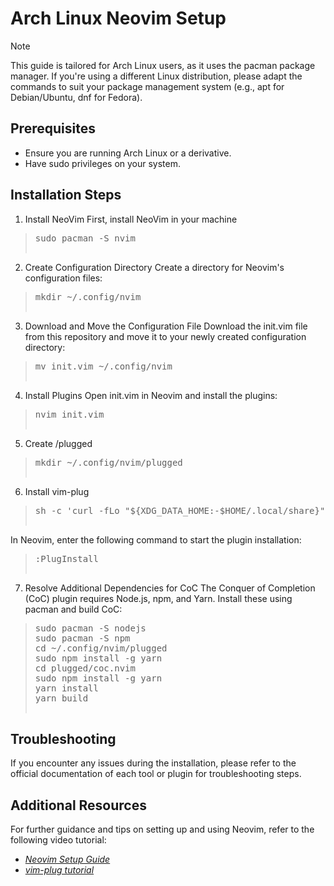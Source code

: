 # Arch Linux Neovim Setup
> [!NOTE]
> This guide is tailored for Arch Linux users, as it uses the pacman package manager. If you're using a different Linux distribution, please adapt the commands to suit your package management system (e.g., apt for Debian/Ubuntu, dnf for Fedora).

## Prerequisites
- Ensure you are running Arch Linux or a derivative.
- Have sudo privileges on your system.

## Installation Steps
1. Install NeoVim
First, install NeoVim in your machine
> <pre>sudo pacman -S nvim

2. Create Configuration Directory
Create a directory for Neovim's configuration files:
> <pre>mkdir ~/.config/nvim

3. Download and Move the Configuration File
Download the init.vim file from this repository and move it to your newly created configuration directory:
> <pre>mv init.vim ~/.config/nvim

4. Install Plugins
Open init.vim in Neovim and install the plugins:
> <pre>nvim init.vim

5. Create /plugged
> <pre>mkdir ~/.config/nvim/plugged

6. Install vim-plug 
> <pre>sh -c 'curl -fLo "${XDG_DATA_HOME:-$HOME/.local/share}"/nvim/site/autoload/plug.vim --create-dirs \ https://raw.githubusercontent.com/junegunn/vim-plug/master/plug.vim'
       
In Neovim, enter the following command to start the plugin installation:
> <pre>:PlugInstall

7. Resolve Additional Dependencies for CoC
The Conquer of Completion (CoC) plugin requires Node.js, npm, and Yarn. Install these using pacman and build CoC:
> <pre>sudo pacman -S nodejs
> sudo pacman -S npm
> cd ~/.config/nvim/plugged
> sudo npm install -g yarn 
> cd plugged/coc.nvim
> sudo npm install -g yarn
> yarn install
> yarn build

## Troubleshooting
If you encounter any issues during the installation, please refer to the official documentation of each tool or plugin for troubleshooting steps.

## Additional Resources
For further guidance and tips on setting up and using Neovim, refer to the following video tutorial:
- *[Neovim Setup Guide](https://www.youtube.com/watch?v=JWReY93Vl6g&t=1046s)*
- *[vim-plug tutorial](https://github.com/junegunn/vim-plug)*
